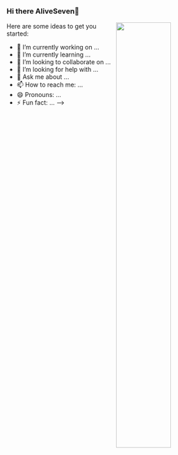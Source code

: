### Hi there AliveSeven👋

<!--
**AliveSeven/AliveSeven** is a ✨ _special_ ✨ repository because its `README.md` (this file) appears on your GitHub profile.
<!-- 个人&仓库信息 -->
<img width="50%" align="right" src="https://github-readme-stats.vercel.app/api?username=AliveSeven&include_all_commits=true&show_icons=true" />

Here are some ideas to get you started:

- 🔭 I’m currently working on ...
- 🌱 I’m currently learning ...
- 👯 I’m looking to collaborate on ...
- 🤔 I’m looking for help with ...
- 💬 Ask me about ...
- 📫 How to reach me: ...
- 😄 Pronouns: ...
- ⚡ Fun fact: ...
-->
